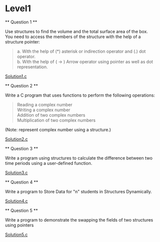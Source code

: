 # Level1


** Question 1 **

Use structures to find the volume and the total surface area of the box. <br/>
You need to access the members of the structure with the help of a structure pointer:<br/>
>    a. With the help of (*) asterisk or indirection operator and (.) dot operator.<br/>
>    b. With the help of ( -> ) Arrow operator using pointer as well as dot representation.<br/>

[Solution1.c](https://github.com/saurabhcr007/Learning_2023/blob/main/Module1/Day5/Level1/Question1.c)


** Question 2 **

Write a C program that uses functions to perform the following operations: <br/>
>    Reading a complex number<br/>
>    Writing a complex number <br/>
>    Addition of two complex numbers <br/>
>    Multiplication of two complex numbers <br/>

 (Note: represent complex number using a structure.)<br/>

[Solution2.c](https://github.com/saurabhcr007/Learning_2023/blob/main/Module1/Day5/Level1/Question2.c)


** Question 3 **

Write a program using structures to calculate the difference between two time periods using a user-defined function.<br/>

[Solution3.c](https://github.com/saurabhcr007/Learning_2023/blob/main/Module1/Day5/Level1/Question3.c)


** Question 4 **

Write a program to Store Data for "n" students in Structures Dynamically.<br/> 

[Solution4.c](https://github.com/saurabhcr007/Learning_2023/blob/main/Module1/Day5/Level1/Question4.c)


** Question 5 **

Write a program to demonstrate the swapping the fields of two structures using pointers<br/>

[Solution5.c](https://github.com/saurabhcr007/Learning_2023/blob/main/Module1/Day5/Level1/Question5.c)
